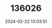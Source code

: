 ---
title: "136026"
category: "Hyperolius poweri"
draft: false
date: 2024-02-22 13:03:51
languages:
  English: ["Power's Reed Frog"]
---
